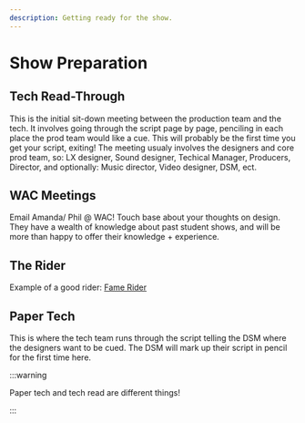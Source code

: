 ```yaml
---
description: Getting ready for the show.
---
```

# Show Preparation

## Tech Read-Through

This is the initial sit-down meeting between the production team and the tech. It involves going through the script page by page, penciling in each place the prod team would like a cue. This will probably be the first time you get your script, exiting! The meeting usualy involves the designers and core prod team, so: LX designer, Sound designer, Techical Manager, Producers, Director, and optionally: Music director, Video designer, DSM, ect.

## WAC Meetings

Email Amanda/ Phil @ WAC! Touch base about your thoughts on design. They have a wealth of knowledge about past student shows, and will be more than happy to offer their knowledge + experience. 


## The Rider

Example of a good rider: [Fame Rider](https://drive.google.com/drive/folders/1VXT3K8aHHhs3Dm2CXeaUoXPVI5146VoZ?usp=drive_link)

## Paper Tech

This is where the tech team runs through the script telling the DSM where the designers want to be cued. The DSM will mark up their script in pencil for the first time here.

:::warning 

Paper tech and tech read are different things!

:::